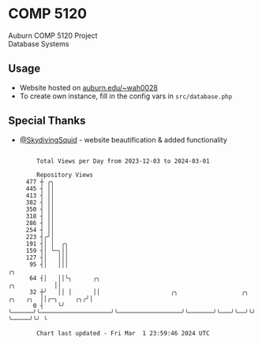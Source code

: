 # COMP 5120
Auburn COMP 5120 Project  
Database Systems

## Usage
- Website hosted on [auburn.edu/~wah0028](https://webhome.auburn.edu/~wah0028/)
- To create own instance, fill in the config vars in `src/database.php`

## Special Thanks
- [@SkydivingSquid](https://github.com/SkydivingSquid) - website beautification & added functionality

```

        Total Views per Day from 2023-12-03 to 2024-03-01

        Repository Views
     477 ┼ ╭╮
     445 ┤ ││
     413 ┤ ││
     382 ┤ ││
     350 ┤ ││
     318 ┤ ││
     286 ┤ ││
     254 ┤ ││
     223 ┤╭╯│
     191 ┤│ │  ╭╮
     159 ┤│ ╰─╮││
     127 ┤│   │││
      95 ┤│   │││                                                                                ╭╮
      64 ┤│   ││╰╮      ╭╮                                                          ╭╮           ││
      32 ┼╯   ││ │      ││                    ╭╮                  ╭╮       ╭╮   ╭╮  ││╭─╮     ╭╮╭╯│
       0 ┤    ╰╯ ╰──────╯╰────────────────────╯╰──────────────────╯╰───────╯╰───╯╰──╯╰╯ ╰─────╯╰╯ ╰

        Chart last updated - Fri Mar  1 23:59:46 2024 UTC
        
```
